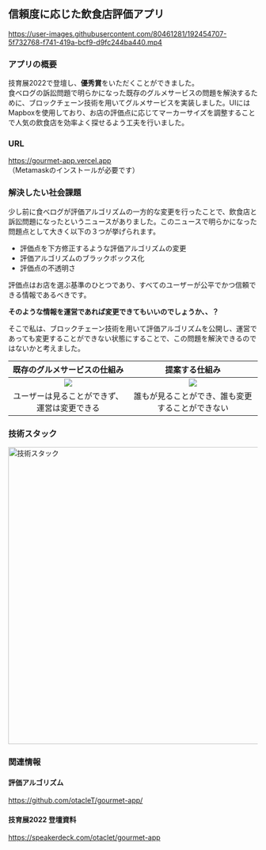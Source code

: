 ## 信頼度に応じた飲食店評価アプリ

https://user-images.githubusercontent.com/80461281/192454707-5f732768-f741-419a-bcf9-d9fc244ba440.mp4

### アプリの概要
技育展2022で登壇し、**優秀賞**をいただくことができました。   
食べログの訴訟問題で明らかになった既存のグルメサービスの問題を解決するために、ブロックチェーン技術を用いてグルメサービスを実装しました。UIにはMapboxを使用しており、お店の評価点に応じてマーカーサイズを調整することで人気の飲食店を効率よく探せるよう工夫を行いました。

### URL
https://gourmet-app.vercel.app   
（Metamaskのインストールが必要です）

### 解決したい社会課題

少し前に食べログが評価アルゴリズムの一方的な変更を行ったことで、飲食店と訴訟問題になったというニュースがありました。このニュースで明らかになった問題点として大きく以下の３つが挙げられます。
- 評価点を下方修正するような評価アルゴリズムの変更
- 評価アルゴリズムのブラックボックス化
- 評価点の不透明さ

評価点はお店を選ぶ基準のひとつであり、すべてのユーザーが公平でかつ信頼できる情報であるべきです。   
   
**そのような情報を運営であれば変更できてもいいのでしょうか、、？**   
   
そこで私は、ブロックチェーン技術を用いて評価アルゴリズムを公開し、運営であっても変更することができない状態にすることで、この問題を解決できるのではないかと考えました。

|**既存のグルメサービスの仕組み** | **提案する仕組み** |
|:---:|:---:|
| <img src="https://user-images.githubusercontent.com/80461281/192281874-ddf602e2-0f91-4822-9396-b8c439dcedd9.JPG" /> | <img src="https://user-images.githubusercontent.com/80461281/192281912-99ffbf21-934b-465a-b39b-060f87621a49.JPG" /> |
|ユーザーは見ることができず、運営は変更できる | 誰もが見ることができ、誰も変更することができない |

### 技術スタック

<img src="https://user-images.githubusercontent.com/80461281/190845647-d6850e55-c6c7-41fa-8d47-d84d6c7d92ce.png" alt="技術スタック" width="600px">

### 関連情報

#### 評価アルゴリズム

https://github.com/otacleT/gourmet-app/

#### 技育展2022 登壇資料

https://speakerdeck.com/otaclet/gourmet-app
